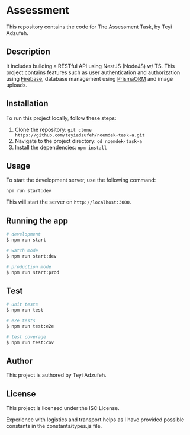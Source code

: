 # Assessment

This repository contains the code for The Assessment Task, by Teyi Adzufeh.

## Description

It includes building a RESTful API using  NestJS (NodeJS) w/ TS. This project contains features such as user authentication and authorization using [Firebase](https://firebase.google.com), database management using [PrismaORM](https://www.prisma.io) and image uploads.

## Installation

To run this project locally, follow these steps:

1. Clone the repository: `git clone https://github.com/teyiadzufeh/noemdek-task-a.git`
2. Navigate to the project directory: `cd noemdek-task-a`
3. Install the dependencies: `npm install`

## Usage

To start the development server, use the following command:

```
npm run start:dev
```

This will start the server on `http://localhost:3000`.

## Running the app

```bash
# development
$ npm run start

# watch mode
$ npm run start:dev

# production mode
$ npm run start:prod
```

## Test

```bash
# unit tests
$ npm run test

# e2e tests
$ npm run test:e2e

# test coverage
$ npm run test:cov
```

## Author

This project is authored by Teyi Adzufeh.

## License

This project is licensed under the ISC License.

Experience with logistics and transport helps as I have provided possible constants in the constants/types.js file.
